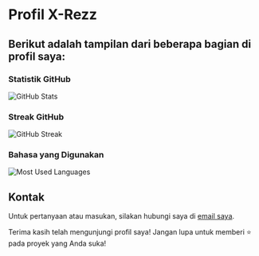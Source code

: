 # Profil X-Rezz

## Berikut adalah tampilan dari beberapa bagian di profil saya:

### Statistik GitHub
![GitHub Stats](https://github-readme-stats.vercel.app/api?username=RerezzOffc&show_icons=true&theme=radical&count_private=true&hide=prs,issues&include_all_commits=true)

### Streak GitHub
![GitHub Streak](https://github-readme-streak-stats.herokuapp.com/?user=RerezzOffc&theme=dark&hide_border=true)

### Bahasa yang Digunakan
![Most Used Languages](https://github-readme-stats.vercel.app/api/top-langs/?username=RerezzOffc&langs_count=6&theme=radical&layout=compact)


## Kontak

Untuk pertanyaan atau masukan, silakan hubungi saya di [email saya](mailto:rerezzofficial@gmail.com.com).

Terima kasih telah mengunjungi profil saya! Jangan lupa untuk memberi ⭐ pada proyek yang Anda suka!
